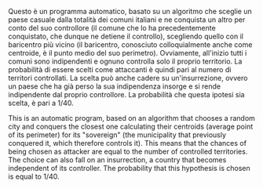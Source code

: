 Questo è un programma automatico, basato su un algoritmo che sceglie un paese casuale dalla totalità dei comuni italiani
e ne conquista un altro per conto del suo controllore (il comune che lo ha precedentemente conquistato, che dunque ne detiene il controllo),
scegliendo quello con il baricentro più vicino (il baricentro, conosciuto colloquialmente anche come centroide, è il punto medio del suo perimetro). 
Ovviamente, all'inizio tutti i comuni sono indipendenti e ognuno controlla solo il proprio territorio. 
La probabilità di essere scelti come attaccanti è quindi pari al numero di territori controllati. 
La scelta può anche cadere su un'insurrezione, ovvero un paese che ha già perso la sua indipendenza insorge e si rende indipendente dal proprio controllore. 
La probabilità che questa ipotesi sia scelta, è pari a 1/40.

This is an automatic program, based on an algorithm that chooses a random city and conquers the closest one
calculating their centroids (average point of its perimeter)
for its "sovereign" (the municipality that previously conquered it, which therefore controls it).
This means that the chances of being chosen as attacker are equal to the number of controlled territories.
The choice can also fall on an insurrection, a country that becomes independent of its controller. 
The probability that this hypothesis is chosen is equal to 1/40.
